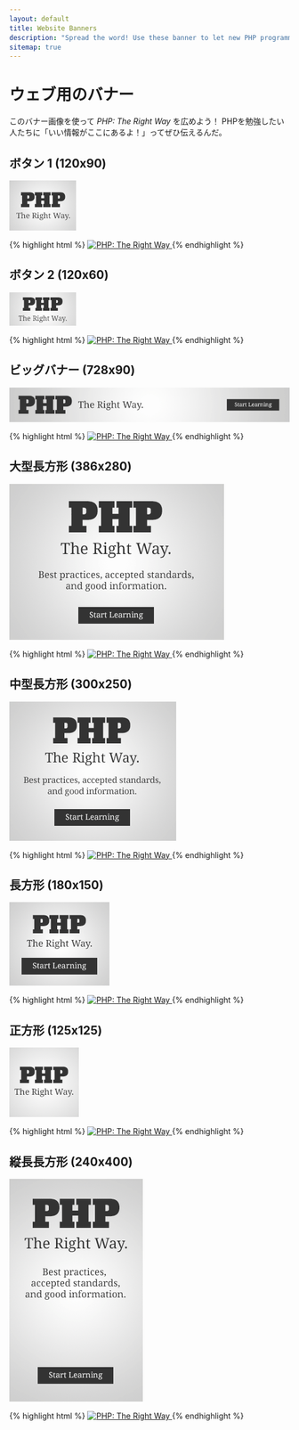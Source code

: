 ```yaml
---
layout: default
title: Website Banners
description: "Spread the word! Use these banner to let new PHP programmers know about PHP: The Right Way"
sitemap: true
---
```


# ウェブ用のバナー

このバナー画像を使って _PHP: The Right Way_ を広めよう！
PHPを勉強したい人たちに「いい情報がここにあるよ！」ってぜひ伝えるんだ。

## ボタン 1 (120x90)

<p><img src="/images/banners/btn1-120x90.png" alt="PHP: The Right Way"/></p>

{% highlight html %}
<a href="http://www.phptherightway.com">
    <img src="http://www.phptherightway.com/images/banners/btn1-120x90.png" alt="PHP: The Right Way"/>
</a>
{% endhighlight %}

## ボタン 2 (120x60)

<p><img src="/images/banners/btn2-120x60.png" alt="PHP: The Right Way"/></p>

{% highlight html %}
<a href="http://www.phptherightway.com">
    <img src="http://www.phptherightway.com/images/banners/btn2-120x60.png" alt="PHP: The Right Way"/>
</a>
{% endhighlight %}

## ビッグバナー (728x90)

<p><img src="/images/banners/leaderboard-728x90.png" alt="PHP: The Right Way"/></p>

{% highlight html %}
<a href="http://www.phptherightway.com">
    <img src="http://www.phptherightway.com/images/banners/leaderboard-728x90.png" alt="PHP: The Right Way"/>
</a>
{% endhighlight %}

## 大型長方形 (386x280)

<p><img src="/images/banners/lg-rect-386x280.png" alt="PHP: The Right Way"/></p>

{% highlight html %}
<a href="http://www.phptherightway.com">
    <img src="http://www.phptherightway.com/images/banners/lg-rect-386x280.png" alt="PHP: The Right Way"/>
</a>
{% endhighlight %}

## 中型長方形 (300x250)

<p><img src="/images/banners/med-rect-300x250.png" alt="PHP: The Right Way"/></p>

{% highlight html %}
<a href="http://www.phptherightway.com">
    <img src="http://www.phptherightway.com/images/banners/med-rect-300x250.png" alt="PHP: The Right Way"/>
</a>
{% endhighlight %}

## 長方形 (180x150)

<p><img src="/images/banners/rect-180x150.png" alt="PHP: The Right Way"/></p>

{% highlight html %}
<a href="http://www.phptherightway.com">
    <img src="http://www.phptherightway.com/images/banners/rect-180x150.png" alt="PHP: The Right Way"/>
</a>
{% endhighlight %}

## 正方形 (125x125)

<p><img src="/images/banners/sq-btn-125x125.png" alt="PHP: The Right Way"/></p>

{% highlight html %}
<a href="http://www.phptherightway.com">
    <img src="http://www.phptherightway.com/images/banners/sq-btn-125x125.png" alt="PHP: The Right Way"/>
</a>
{% endhighlight %}

## 縦長長方形 (240x400)

<p><img src="/images/banners/vert-rect-240x400.png" alt="PHP: The Right Way"/></p>

{% highlight html %}
<a href="http://www.phptherightway.com">
    <img src="http://www.phptherightway.com/images/banners/vert-rect-240x400.png" alt="PHP: The Right Way"/>
</a>
{% endhighlight %}
